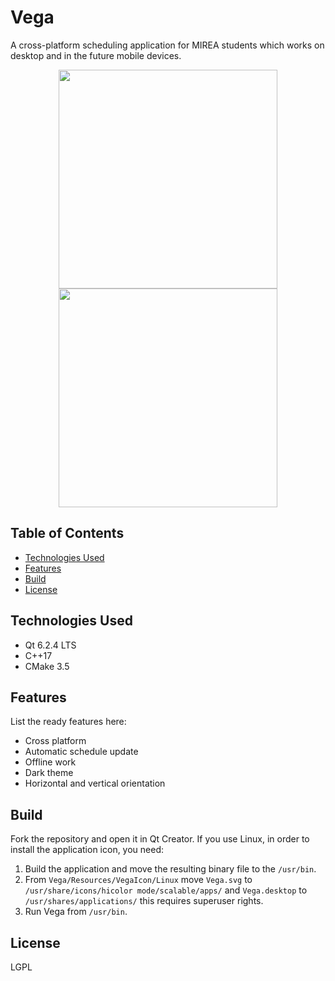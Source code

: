 # Vega
A cross-platform scheduling application for MIREA students which works on desktop and in the future mobile devices.


<p align="center">
  <img src = "https://drive.google.com/uc?export=view&id=1MFjsYxMI363i4cZwvsMLhhjbxnVtxekB" width=350>
  <img src = "https://drive.google.com/uc?export=view&id=1ae52CZgoTDfw9CzMq-MFeAtHAjqUskTM" width=350>
</p>


## Table of Contents
* [Technologies Used](#technologies-used)
* [Features](#features)
* [Build](#build)
* [License](#license)


## Technologies Used
- Qt 6.2.4 LTS
- C++17
- CMake 3.5


## Features
List the ready features here:
- Cross platform
- Automatic schedule update
- Offline work
- Dark theme
- Horizontal and vertical orientation


## Build
Fork the repository and open it in Qt Creator.
If you use Linux, in order to install the application icon, you need:
1. Build the application and move the resulting binary file to the `/usr/bin`.
2. From `Vega/Resources/VegaIcon/Linux` move `Vega.svg` to `/usr/share/icons/hicolor mode/scalable/apps/` 
   and `Vega.desktop` to `/usr/shares/applications/` this requires superuser rights.
3. Run Vega from `/usr/bin`.


## License
LGPL

